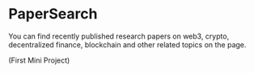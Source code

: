 # PaperSearch

You can find recently published research papers on web3, crypto, decentralized finance, blockchain and other related topics on the page.

(First Mini Project)
